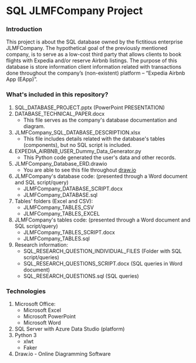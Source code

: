 # SQL JLMFCompany Project

### Introduction

 This project is about the SQL database owned by the fictitious enterprise JLMFCompany.
 The hypothetical goal of the previously mentioned company, is to serve as a low-cost 
 third party that allows clients to book flights with Expedia and/or reserve Airbnb listings. 
 The purpose of this database is store information client information related with transactions 
 done throughout the company’s (non-existent) platform – “Expedia Airbnb App (EApp)”.

### What's included in this repository?

1. SQL_DATABASE_PROJECT.pptx (PowerPoint PRESENTATION)
2. DATABASE_TECHNICAL_PAPER.docx 
	* This file serves as the company's database documentation and diagram.
3. JLMFCompany_SQL_DATABASE_DESCRIPTION.xlsx
 	* This file includes details related with the database's tables (components), but no SQL script is included.
4. EXPEDIA_AIRBNB_USER_Dummy_Data_Generator.py 
 	* This Python code generated the user's data and other records.
5. JLMFCompany_Database_ERD.drawio 
 	* You are able to see this file throughout [draw.io](https://www.draw.io)
6. JLMFCompany's database code: (presented through a Word document and SQL script/query)
 	* JLMFCompany_DATABASE_SCRIPT.docx
 	* JLMFCompany_DATABASE.sql
7. Tables' folders (Excel and CSV):
	* JLMFCompany_TABLES_CSV
	* JLMFCompany_TABLES_EXCEL
8. JLMFCompany's tables code: (presented through a Word document and SQL script/query)
	* JLMFCompany_TABLES_SCRIPT.docx
	* JLMFCompany_TABLES.sql
9. Research information:
	* SQL_RESEARCH_QUESTION_INDIVIDUAL_FILES (Folder with SQL script/queries)
	* SQL_RESEARCH_QUESTIONS_SCRIPT.docx (SQL queries in Word document)
	* SQL_RESEARCH_QUESTIONS.sql (SQL queries)

### Technologies

1. Microsoft Office:
	* Microsoft Excel
	* Microsoft PowerPoint
	* Microsoft Word
2. SQL Server with Azure Data Studio (platform)
3. Python 3
	* xlwt
	* Faker
4. Draw.io - Online Diagramming Software
